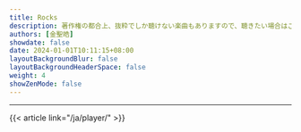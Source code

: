 ```yaml
---
title: Rocks
description: 著作権の都合上、抜粋でしか聴けない楽曲もありますので、聴きたい場合はご自身で検索してください。
authors: [金聖皓]
showdate: false
date: 2024-01-01T10:11:15+08:00
layoutBackgroundBlur: false
layoutBackgroundHeaderSpace: false
weight: 4
showZenMode: false
---
```

<link rel="stylesheet" href="https://cdn.jsdelivr.net/npm/aplayer/dist/APlayer.min.css">
<script src="https://cdn.jsdelivr.net/npm/aplayer/dist/APlayer.min.js"></script>
<script src="https://cdn.jsdelivr.net/npm/meting@2.0.1/dist/Meting.min.js"></script>
<script src="https://cdn.jsdelivr.net/npm/color-thief@2.2.5/js/color-thief.min.js"></script>
<span style="color:#111827">
<meting-js server="netease" type="playlist" id="9178226536" autoplay="true" listFolded="true"></meting-js>
</span><hr/>
{{< article link="/ja/player/" >}}